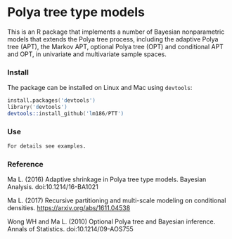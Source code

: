 # Polya tree type models

This is an R package that implements a number of Bayesian nonparametric models that extends the Polya tree process, including the adaptive Polya tree (APT), the Markov APT, optional Polya tree (OPT) and conditional APT and OPT, in univariate and multivariate sample spaces.

### Install
The package can be installed on Linux and Mac using `devtools`:

```S
install.packages('devtools')
library('devtools')
devtools::install_github('lm186/PTT')
```

### Use

```S
For details see examples.
```

### Reference

Ma L. (2016) Adaptive shrinkage in Polya tree type models. Bayesian Analysis. doi:10.1214/16-BA1021

Ma L. (2017) Recursive partitioning and multi-scale modeling on conditional densities. https://arxiv.org/abs/1611.04538

Wong WH and Ma L. (2010) Optional Polya tree and Bayesian inference. Annals of Statistics. doi:10.1214/09-AOS755

